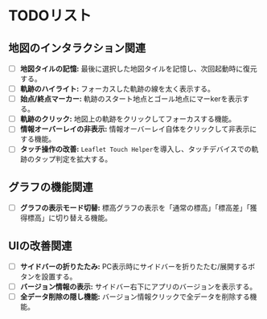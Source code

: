 # TODOリスト

## 地図のインタラクション関連
- [ ] **地図タイルの記憶:** 最後に選択した地図タイルを記憶し、次回起動時に復元する。
- [ ] **軌跡のハイライト:** フォーカスした軌跡の線を太く表示する。
- [ ] **始点/終点マーカー:** 軌跡のスタート地点とゴール地点にマーkerを表示する。
- [ ] **軌跡のクリック:** 地図上の軌跡をクリックしてフォーカスする機能。
- [ ] **情報オーバーレイの非表示:** 情報オーバーレイ自体をクリックして非表示にする機能。
- [ ] **タッチ操作の改善:** `Leaflet Touch Helper`を導入し、タッチデバイスでの軌跡のタップ判定を拡大する。

## グラフの機能関連
- [ ] **グラフの表示モード切替:** 標高グラフの表示を「通常の標高」「標高差」「獲得標高」に切り替える機能。

## UIの改善関連
- [ ] **サイドバーの折りたたみ:** PC表示時にサイドバーを折りたたむ/展開するボタンを設置する。
- [ ] **バージョン情報の表示:** サイドバー右下にアプリのバージョンを表示する。
- [ ] **全データ削除の隠し機能:** バージョン情報クリックで全データを削除する機能。
